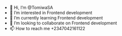 - 👋 Hi, I’m @TomiwaSA
- 👀 I’m interested in Frontend development
- 🌱 I’m currently learning Frontend development
- 💞️ I’m looking to collaborate on Frontend development
- 📫 How to reach me +2347042161122

<!---
TomiwaSA/TomiwaSA is a ✨ special ✨ repository because its `README.md` (this file) appears on your GitHub profile.
You can click the Preview link to take a look at your changes.
--->
